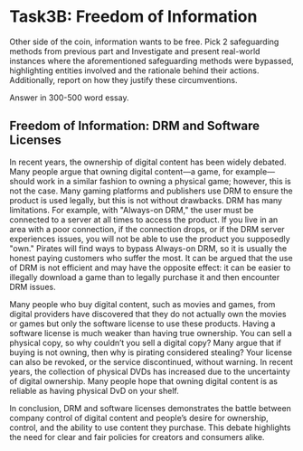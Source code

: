 # Task3B: Freedom of Information
Other side of the coin, information wants to be free. Pick 2 safeguarding methods from previous part and Investigate and present real-world instances where the aforementioned safeguarding methods were bypassed, highlighting entities involved and the rationale behind their actions. Additionally, report on how they justify these circumventions.

Answer in 300-500 word essay.

## Freedom of Information: DRM and Software Licenses
In recent years, the ownership of digital content has been widely debated. Many people argue that owning digital content—a game, for example—should work in a similar fashion to owning a physical game; however, this is not the case. Many gaming platforms and publishers use DRM to ensure the product is used legally, but this is not without drawbacks. DRM has many limitations. For example, with "Always-on DRM," the user must be connected to a server at all times to access the product. If you live in an area with a poor connection, if the connection drops, or if the DRM server experiences issues, you will not be able to use the product you supposedly "own." Pirates will find ways to bypass Always-on DRM, so it is usually the honest paying customers who suffer the most. It can be argued that the use of DRM is not efficient and may have the opposite effect: it can be easier to illegally download a game than to legally purchase it and then encounter DRM issues.

Many people who buy digital content, such as movies and games, from digital providers have discovered that they do not actually own the movies or games but only the software license to use these products. Having a software license is much weaker than having true ownership. You can sell a physical copy, so why couldn’t you sell a digital copy? Many argue that if buying is not owning, then why is pirating considered stealing? Your license can also be revoked, or the service discontinued, without warning. In recent years, the collection of physical DVDs has increased due to the uncertainty of digital ownership. Many people hope that owning digital content is as reliable as having physical DvD on your shelf.

In conclusion, DRM and software licenses demonstrates the battle between company control of digital content and people’s desire for ownership, control, and the ability to use content they purchase. This debate highlights the need for clear and fair policies for creators and consumers alike.